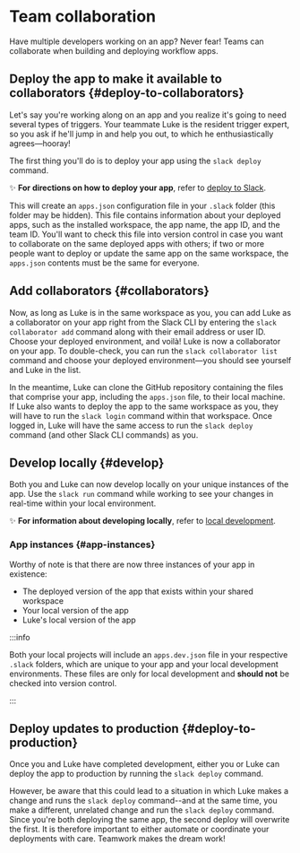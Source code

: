 # Team collaboration

Have multiple developers working on an app? Never fear! Teams can collaborate when building and deploying workflow apps.

## Deploy the app to make it available to collaborators {#deploy-to-collaborators}

Let's say you're working along on an app and you realize it's going to need several types of triggers. Your teammate Luke is the resident trigger expert, so you ask if he'll jump in and help you out, to which he enthusiastically agrees&mdash;hooray!

The first thing you'll do is to deploy your app using the `slack deploy` command.

✨  **For directions on how to deploy your app**, refer to [deploy to Slack](/automation/deploy).

This will create an `apps.json` configuration file in your `.slack` folder (this folder may be hidden). This file contains information about your deployed apps, such as the installed workspace, the app name, the app ID, and the team ID. You'll want to check this file into version control in case you want to collaborate on the same deployed apps with others; if two or more people want to deploy or update the same app on the same workspace, the `apps.json` contents must be the same for everyone.

## Add collaborators {#collaborators}

Now, as long as Luke is in the same workspace as you, you can add Luke as a collaborator on your app right from the Slack CLI by entering the `slack collaborator add` command along with their email address or user ID. Choose your deployed environment, and voilà! Luke is now a collaborator on your app. To double-check, you can run the `slack collaborator list` command and choose your deployed environment&mdash;you should see yourself and Luke in the list.

In the meantime, Luke can clone the GitHub repository containing the files that comprise your app, including the `apps.json` file, to their local machine. If Luke also wants to deploy the app to the same workspace as you, they will have to run the `slack login` command within that workspace. Once logged in, Luke will have the same access to run the `slack deploy` command (and other Slack CLI commands) as you.

## Develop locally {#develop}

Both you and Luke can now develop locally on your unique instances of the app. Use the `slack run` command while working to see your changes in real-time within your local environment.

✨  **For information about developing locally**, refer to [local development](/automation/run).

### App instances {#app-instances}

Worthy of note is that there are now three instances of your app in existence:

* The deployed version of the app that exists within your shared workspace
* Your local version of the app
* Luke's local version of the app

:::info

Both your local projects will include an `apps.dev.json` file in your respective `.slack` folders, which are unique to your app and your local development environments. These files are only for local development and **should not** be checked into version control.

:::

## Deploy updates to production {#deploy-to-production}

Once you and Luke have completed development, either you or Luke can deploy the app to production by running the `slack deploy` command. 

However, be aware that this could lead to a situation in which Luke makes a change and runs the `slack deploy` command--and at the same time, you make a different, unrelated change and run the `slack deploy` command. Since you're both deploying the same app, the second deploy will overwrite the first. It is therefore important to either automate or coordinate your deployments with care. Teamwork makes the dream work!